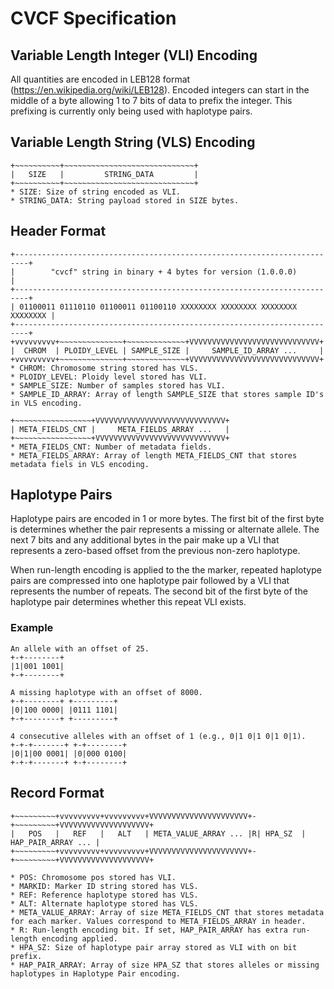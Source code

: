 # CVCF Specification

## Variable Length Integer (VLI) Encoding
All quantities are encoded in LEB128 format (https://en.wikipedia.org/wiki/LEB128). Encoded integers can start in the middle of a byte allowing 1 to 7 bits of data to prefix the integer. This prefixing is currently only being used with haplotype pairs.

## Variable Length String (VLS) Encoding
```
+~~~~~~~~~~+~~~~~~~~~~~~~~~~~~~~~~~~~~~~~+
|   SIZE   |         STRING_DATA         |
+~~~~~~~~~~+~~~~~~~~~~~~~~~~~~~~~~~~~~~~~+
* SIZE: Size of string encoded as VLI.
* STRING_DATA: String payload stored in SIZE bytes.
```


## Header Format
```
+-------------------------------------------------------------------------+
|        "cvcf" string in binary + 4 bytes for version (1.0.0.0)          |
+-------------------------------------------------------------------------+
| 01100011 01110110 01100011 01100110 XXXXXXXX XXXXXXXX XXXXXXXX XXXXXXXX |
+-------------------------------------------------------------------------+
+vvvvvvvvv+~~~~~~~~~~~~~~+~~~~~~~~~~~~~+VVVVVVVVVVVVVVVVVVVVVVVVVVVVV+
|  CHROM  | PLOIDY_LEVEL | SAMPLE_SIZE |     SAMPLE_ID_ARRAY ...     |
+vvvvvvvvv+~~~~~~~~~~~~~~+~~~~~~~~~~~~~+VVVVVVVVVVVVVVVVVVVVVVVVVVVVV+
* CHROM: Chromosome string stored has VLS.
* PLOIDY_LEVEL: Ploidy level stored has VLI.
* SAMPLE_SIZE: Number of samples stored has VLI.
* SAMPLE_ID_ARRAY: Array of length SAMPLE_SIZE that stores sample ID's in VLS encoding.

+~~~~~~~~~~~~~~~~~+VVVVVVVVVVVVVVVVVVVVVVVVVVVVV+
| META_FIELDS_CNT |     META_FIELDS_ARRAY ...   |
+~~~~~~~~~~~~~~~~~+VVVVVVVVVVVVVVVVVVVVVVVVVVVVV+
* META_FIELDS_CNT: Number of metadata fields.
* META_FIELDS_ARRAY: Array of length META_FIELDS_CNT that stores metadata fiels in VLS encoding.

```

## Haplotype Pairs
Haplotype pairs are encoded in 1 or more bytes. The first bit of the first byte is determines whether the pair represents a missing or alternate allele. The next 7 bits and any additional bytes in the pair make up a VLI that represents a zero-based offset from the previous non-zero haplotype. 

When run-length encoding is applied to the the marker, repeated haplotype pairs are compressed into one haplotype pair followed by a VLI that represents the number of repeats. The second bit of the first byte of the haplotype pair determines whether this repeat VLI exists.

### Example
```
An allele with an offset of 25.
+-+--------+
|1|001 1001|
+-+--------+

A missing haplotype with an offset of 8000.
+-+--------+ +---------+
|0|100 0000| |0111 1101|
+-+--------+ +---------+

4 consecutive alleles with an offset of 1 (e.g., 0|1 0|1 0|1 0|1).
+-+-+-------+ +-+--------+
|0|1|00 0001| |0|000 0100|
+-+-+-------+ +-+--------+
```

## Record Format
```
+~~~~~~~~~+vvvvvvvvv+vvvvvvvvv+VVVVVVVVVVVVVVVVVVVVVV+-+~~~~~~~~~+VVVVVVVVVVVVVVVVVVVV+
|   POS   |   REF   |   ALT   | META_VALUE_ARRAY ... |R| HPA_SZ  | HAP_PAIR_ARRAY ... |
+~~~~~~~~~+vvvvvvvvv+vvvvvvvvv+VVVVVVVVVVVVVVVVVVVVVV+-+~~~~~~~~~+VVVVVVVVVVVVVVVVVVVV+

* POS: Chromosome pos stored has VLI.
* MARKID: Marker ID string stored has VLS.
* REF: Reference haplotype stored has VLS.
* ALT: Alternate haplotype stored has VLS.
* META_VALUE_ARRAY: Array of size META_FIELDS_CNT that stores metadata for each marker. Values correspond to META_FIELDS_ARRAY in header.
* R: Run-length encoding bit. If set, HAP_PAIR_ARRAY has extra run-length encoding applied.
* HPA_SZ: Size of haplotype pair array stored as VLI with on bit prefix.
* HAP_PAIR_ARRAY: Array of size HPA_SZ that stores alleles or missing haplotypes in Haplotype Pair encoding.

```